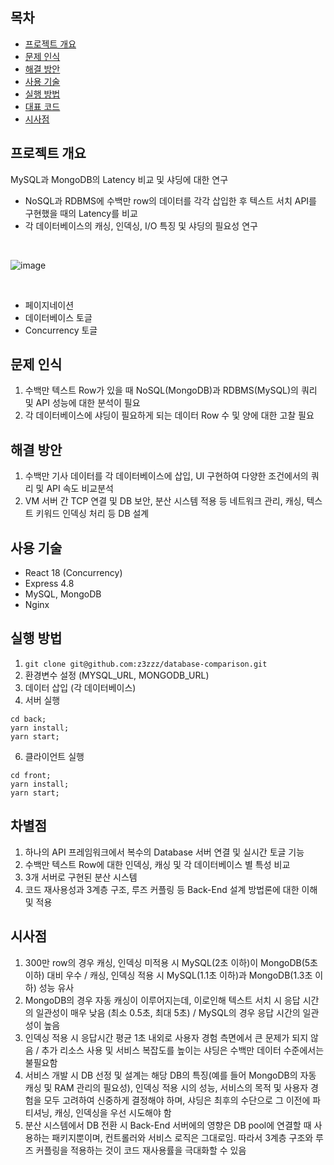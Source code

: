 ## 목차
* [프로젝트 개요](#프로젝트-개요)
* [문제 인식](#문제-인식)
* [해결 방안](#해결-방안)
* [사용 기술](#사용-기술)
* [실행 방법](#실행-방법)
* [대표 코드](#대표-코드)
* [시사점](#시사점)


## 프로젝트 개요
MySQL과 MongoDB의 Latency 비교 및 샤딩에 대한 연구
- NoSQL과 RDBMS에 수백만 row의 데이터를 각각 삽입한 후 텍스트 서치 API를 구현했을 때의 Latency를 비교
- 각 데이터베이스의 캐싱, 인덱싱, I/O 특징 및 샤딩의 필요성 연구

<br />

![image](https://user-images.githubusercontent.com/91174156/198186687-bf9f1640-3d12-4eff-a352-016e47d8ca26.png)

<br />

- 페이지네이션
- 데이터베이스 토글 
- Concurrency 토글

## 문제 인식
1. 수백만 텍스트 Row가 있을 때 NoSQL(MongoDB)과 RDBMS(MySQL)의 쿼리 및 API 성능에 대한 분석이 필요
2. 각 데이터베이스에 샤딩이 필요하게 되는 데이터 Row 수 및 양에 대한 고찰 필요

## 해결 방안
1. 수백만 기사 데이터를 각 데이터베이스에 삽입, UI 구현하여 다양한 조건에서의 쿼리 및 API 속도 비교분석
2. VM 서버 간 TCP 연결 및 DB 보안, 분산 시스템 적용 등 네트워크 관리, 캐싱, 텍스트 키워드 인덱싱 처리 등 DB 설계

## 사용 기술
* React 18 (Concurrency)
* Express 4.8
* MySQL, MongoDB  
* Nginx
	
## 실행 방법
1. `git clone git@github.com:z3zzz/database-comparison.git` 
2. 환경변수 설정 (MYSQL_URL, MONGODB_URL)
3. 데이터 삽입 (각 데이터베이스) 
4. 서버 실행 

```terminal
cd back;
yarn install;
yarn start;
```
6. 클라이언트 실행

```terminal
cd front;
yarn install;
yarn start;
```

## 차별점
1. 하나의 API 프레임워크에서 복수의 Database 서버 연결 및 실시간 토글 기능
2. 수백만 텍스트 Row에 대한 인덱싱, 캐싱 및 각 데이터베이스 별 특성 비교 
3. 3개 서버로 구현된 분산 시스템
4. 코드 재사용성과 3계층 구조, 루즈 커플링 등 Back-End 설계 방법론에 대한 이해 및 적용


## 시사점
1. 300만 row의 경우 캐싱, 인덱싱 미적용 시 MySQL(2초 이하)이 MongoDB(5초 이하) 대비 우수 / 캐싱, 인덱싱 적용 시 MySQL(1.1초 이하)과 MongoDB(1.3초 이하) 성능 유사 
2. MongoDB의 경우 자동 캐싱이 이루어지는데, 이로인해 텍스트 서치 시 응답 시간의 일관성이 매우 낮음 (최소 0.5초, 최대 5초) / MySQL의 경우 응답 시간의 일관성이 높음
3. 인덱싱 적용 시 응답시간 평균 1초 내외로 사용자 경험 측면에서 큰 문제가 되지 않음 / 추가 리소스 사용 및 서비스 복잡도를 높이는 샤딩은 수백만 데이터 수준에서는 불필요함
4. 서비스 개발 시 DB 선정 및 설계는 해당 DB의 특징(예를 들어 MongoDB의 자동 캐싱 및 RAM 관리의 필요성), 인덱싱 적용 시의 성능, 서비스의 목적 및 사용자 경험을 모두 고려하여 신중하게 결정해야 하며, 샤딩은 최후의 수단으로 그 이전에 파티셔닝, 캐싱, 인덱싱을 우선 시도해야 함
5. 분산 시스템에서 DB 전환 시 Back-End 서버에의 영향은 DB pool에 연결할 때 사용하는 패키지뿐이며, 컨트롤러와 서비스 로직은 그대로임. 따라서 3계층 구조와 루즈 커플링을 적용하는 것이 코드 재사용률을 극대화할 수 있음
